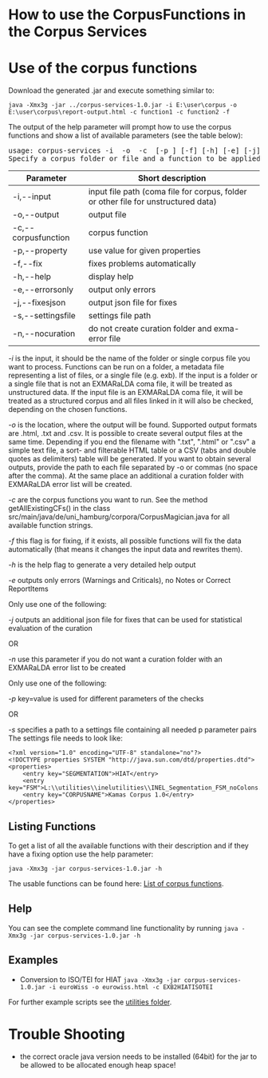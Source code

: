 # How to use the CorpusFunctions in the Corpus Services

#  Use of the corpus functions

Download the generated .jar and execute something similar to:

`java -Xmx3g -jar ../corpus-services-1.0.jar -i E:\user\corpus -o E:\user\corpus\report-output.html -c function1 -c function2 -f `

The output of the help parameter will prompt how to use the corpus functions and show a list of available parameters (see the table below):
<pre>
usage: corpus-services -i <FILE PATH> -o <FILE PATH> -c <CORPUS
       FUNCTION> [-p <property=value>] [-f] [-h] [-e] [-j] [-s <FILE
       PATH>]
Specify a corpus folder or file and a function to be applied
</pre>
| Parameter|Short description |
| ------------------------------- | -------------------------------------------- |
| -i,--input <FILE PATH>| input file path (coma file for corpus, folder or other file for unstructured data)
| -o,--output <FILE PATH> | output file |
| -c,--corpusfunction <CORPUS FUNCTION>| corpus function |
| -p,--property      | use value for given properties |
| -f,--fix            | fixes problems automatically |
| -h,--help           | display help |
| -e,--errorsonly     | output only errors |
| -j,--fixesjson      | output json file for fixes |
| -s,--settingsfile <FILE PATH> | settings file path |
| -n,--nocuration     | do not create curation folder and exma-error file|

*-i* is the input, it should be the name of the folder or single corpus file you want to process. Functions can be run on a folder, a metadata file representing a list of files, or a single file (e.g. exb). If the input is a folder or a single file that is not an EXMARaLDA coma file, it will be treated as unstructured data. If the input file is an EXMARaLDA coma file, it will be treated as a structured corpus and all files linked in it will also be checked, depending on the chosen functions.

*-o* is the location, where the output will be found. Supported output formats are .html, .txt and .csv. It is possible to create several output files at the same time. Depending if you end the filename with ".txt", ".html" or ".csv" a simple text file, a sort- and filterable HTML table or a CSV (tabs and double quotes as delimiters) table will be generated. If you want to obtain several outputs, provide the path to each file separated by -o or commas (no space after the comma). At the same place an additional a curation folder with EXMARaLDA error list will be created. 

*-c* are the corpus functions you want to run. See the method getAllExistingCFs() in the class src/main/java/de/uni_hamburg/corpora/CorpusMagician.java for all available function strings. 

*-f* this flag is for fixing, if it exists, all possible functions will fix the data automatically (that means it changes the input data and rewrites them).

*-h* is the help flag to generate a very detailed help output

*-e* outputs only errors (Warnings and Criticals), no Notes or Correct ReportItems

Only use one of the following:

*-j* outputs an additional json file for fixes that can be used for statistical evaluation of the curation

OR

*-n* use this parameter if you do not want a curation folder with an EXMARaLDA error list to be created

Only use one of the following:

*-p* key=value is used for different parameters of the checks

OR

*-s* specifies a path to a settings file containing all needed p parameter pairs
The settings file needs to look like:

```
<?xml version="1.0" encoding="UTF-8" standalone="no"?>
<!DOCTYPE properties SYSTEM "http://java.sun.com/dtd/properties.dtd">
<properties> 
    <entry key="SEGMENTATION">HIAT</entry>
    <entry key="FSM">L:\\utilities\\inelutilities\\INEL_Segmentation_FSM_noColons.xml</entry>
    <entry key="CORPUSNAME">Kamas Corpus 1.0</entry>
</properties>
```


## Listing Functions

To get a list of all the available functions with their description and if they have a fixing option use the help parameter:

`java -Xmx3g -jar corpus-services-1.0.jar -h `

The usable functions can be found here: [List of corpus functions](https://gitlab.rrz.uni-hamburg.de/corpus-services/corpus-services/-/tree/develop/doc/List_of_corpus_functions.md).

## Help

You can see the complete command line functionality by running
`
java -Xmx3g -jar corpus-services-1.0.jar -h
`

## Examples

* Conversion to ISO/TEI for HIAT
`
java -Xmx3g -jar corpus-services-1.0.jar -i euroWiss -o eurowiss.html -c EXB2HIATISOTEI
`

For further example scripts see the [utilities folder](https://gitlab.rrz.uni-hamburg.de/corpus-services/corpus-services/-/tree/develop/utilities).

# Trouble Shooting

* the correct oracle java version needs to be installed (64bit) for the jar to be allowed to be allocated enough heap space!
